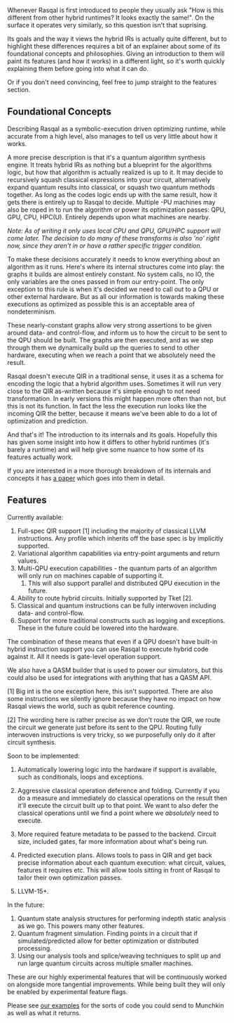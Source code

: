 Whenever Rasqal is first introduced to people they usually ask "How is this different from other hybrid runtimes? It looks exactly the same!".
On the surface it operates very similarly, so this question isn't that suprising.

Its goals and the way it views the hybrid IRs is actually quite different, but to highlight these differences requires a bit of an explainer about some of its foundational concepts and philosophies.
Giving an introduction to them will paint its features (and how it works) in a different light, so it's worth quickly explaining them before going into what it can do.

Or if you don't need convincing, feel free to jump straight to the features section.

## Foundational Concepts

Describing Rasqal as a symbolic-execution driven optimizing runtime, while accurate from a high level, also manages to tell us very little about how it works.

A more precise description is that it's a quantum algorithm synthesis engine. 
It treats hybrid IRs as nothing but a blueprint for the algorithms logic, but how that algorithm is actually realized is up to it.
It may decide to recursively squash classical expressions into your circuit, alternatively expand quantum results into classical, or squash two quantum methods together. 
As long as the codes logic ends up with the same result, how it gets there is entirely up to Rasqal to decide.
Multiple -PU machines may also be roped in to run the algorithm or power its optimization passes: QPU, GPU, CPU, HPC(U). 
Entirely depends upon what machines are nearby.

_Note: As of writing it only uses local CPU and QPU, GPU/HPC support will come later. 
The decision to do many of these transforms is also 'no' right now, since they aren't in or have a rather specific trigger condition._

To make these decisions accurately it needs to know everything about an algorithm as it runs. 
Here's where its internal structures come into play: the graphs it builds are almost entirely constant. 
No system calls, no IO, the only variables are the ones passed in from our entry-point.
The only exception to this rule is when it's decided we need to call out to a QPU or other external hardware.
But as all our information is towards making these executions as optimized as possible this is an acceptable area of nondeterminism.

These nearly-constant graphs allow very strong assertions to be given around data- and control-flow, and inform us to how the circuit to be sent to the QPU should be built.
The graphs are then executed, and as we step through them we dynamically build up the queries to send to other hardware, executing when we reach a point that we absolutely need the result.

Rasqal doesn't execute QIR in a traditional sense, it uses it as a schema for encoding the logic that a hybrid algorithm uses. 
Sometimes it will run very close to the QIR as-written because it's simple enough to not need transformation.
In early versions this might happen more often than not, but this is not its function.
In fact the less the execution run looks like the incoming QIR the better, because it means we've been able to do a lot of optimization and prediction.

And that's it! The introduction to its internals and its goals. 
Hopefully this has given some insight into how it differs to other hybrid runtimes (it's barely a runtime) and will help give some nuance to how some of its features actually work.

If you are interested in a more thorough breakdown of its internals and concepts it has [a paper](https://github.com/oqc-community/rasqal/blob/develop/docs/Rasqal%20Draft%20v2.pdf) which goes into them in detail.

## Features

Currently available:

1. Full-spec QIR support [1] including the majority of classical LLVM instructions. Any profile which inherits off the base spec is by implicitly supported.
2. Variational algorithm capabilities via entry-point arguments and return values.
3. Multi-QPU execution capabilities - the quantum parts of an algorithm will only run on machines capable of supporting it. 
   1. This will also support parallel and distributed QPU execution in the future.
4. Ability to route hybrid circuits. Initially supported by Tket [2].
5. Classical and quantum instructions can be fully interwoven including data- and control-flow.
6. Support for more traditional constructs such as logging and exceptions. These in the future could be lowered into the hardware.

The combination of these means that even if a QPU doesn't have built-in hybrid instruction support you can use Rasqal to execute hybrid code against it.
All it needs is gate-level operation support. 

We also have a QASM builder that is used to power our simulators, but this could also be used for integrations with anything that has a QASM API.

[1] Big int is the one exception here, this isn't supported. 
There are also some instructions we silently ignore because they have no impact on how Rasqal views the world, such as qubit reference counting.

[2] The wording here is rather precise as we don't route the QIR, we route the circuit we generate just before its sent to the QPU.
Routing fully interwoven instructions is very tricky, so we purposefully only do it after circuit synthesis.

Soon to be implemented:

1. Automatically lowering logic into the hardware if support is available, such as conditionals, loops and exceptions.
2. Aggressive classical operation deference and folding. Currently if you do a measure and immediately do classical operations on the result then it'll execute the circuit built up to that point.
We want to also defer the classical operations until we find a point where we _absolutely_ need to execute.
3. More required feature metadata to be passed to the backend. Circuit size, included gates, far more information about what's being run. 
4. Predicted execution plans. Allows tools to pass in QIR and get back precise information about each quantum execution: what circuit, values, features it requires etc.
This will allow tools sitting in front of Rasqal to tailor their own optimization passes.

5. LLVM-15+.

In the future:

1. Quantum state analysis structures for performing indepth static analysis as we go. This powers many other features.
2. Quantum fragment simulation. Finding points in a circuit that if simulated/predicted allow for better optimization or distributed processing.
3. Using our analysis tools and splice/weaving techniques to split up and run large quantum circuits across multiple smaller machines.

These are our highly experimental features that will be continuously worked on alongside more tangential improvements.
While being built they will only be enabled by experimental feature flags.

Please see [our examples](https://github.com/oqc-community/rasqal/blob/develop/examples.md) for the sorts of code you could send to Munchkin as well as what it returns.